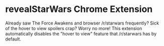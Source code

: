 # revealStarWars Chrome Extension
Already saw The Force Awakens and browser /r/starwars frequently? Sick of the hover to view spoilers crap? Worry no more! This extension automatically disables the "hover to view" feature that /r/starwars has by default.

